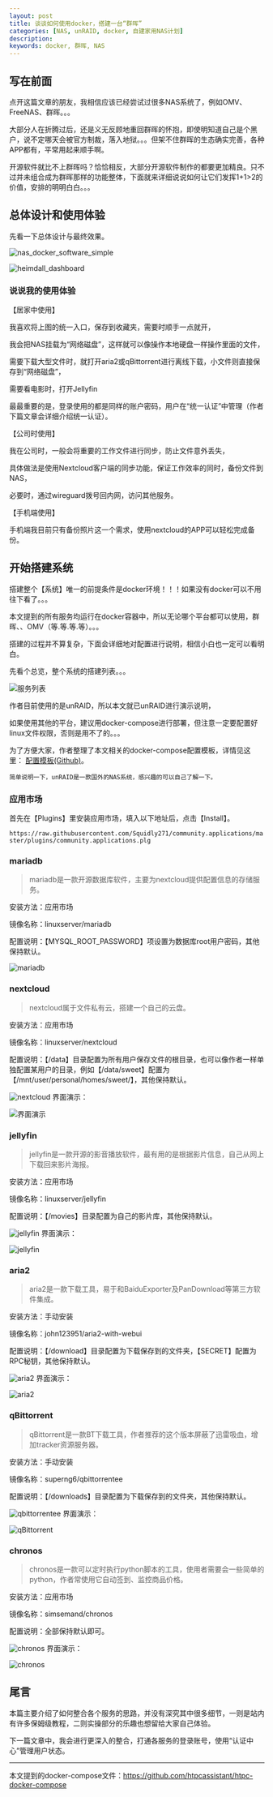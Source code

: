 ```yaml
---
layout: post
title: 谈谈如何使用docker，搭建一台“群晖”
categories: [NAS, unRAID, docker, 自建家用NAS计划]
description:
keywords: docker, 群晖, NAS
---
```


## 写在前面
点开这篇文章的朋友，我相信应该已经尝试过很多NAS系统了，例如OMV、FreeNAS、群晖。。。

大部分人在折腾过后，还是义无反顾地重回群晖的怀抱，即使明知道自己是个黑户，说不定哪天会被官方制裁，落入地狱。。。但架不住群晖的生态确实完善，各种APP都有，平常用起来顺手啊。 

开源软件就比不上群晖吗？恰恰相反，大部分开源软件制作的都要更加精良。只不过并未组合成为群晖那样的功能整体，下面就来详细说说如何让它们发挥1+1>2的价值，安排的明明白白。。。 


## 总体设计和使用体验
先看一下总体设计与最终效果。

![nas_docker_software_simple](/images/blog/2020-02-27-docker-software/nas_docker_software_simple.jpg)

![heimdall_dashboard](/images/blog/2020-02-27-docker-software/heimdall_dashboard.png)


### 说说我的使用体验
【居家中使用】

我喜欢将上图的统一入口，保存到收藏夹，需要时顺手一点就开，

我会把NAS挂载为“网络磁盘”，这样就可以像操作本地硬盘一样操作里面的文件，

需要下载大型文件时，就打开aria2或qBittorrent进行离线下载，小文件则直接保存到“网络磁盘”，

需要看电影时，打开Jellyfin  


最最重要的是，登录使用的都是同样的账户密码，用户在“统一认证”中管理（作者下篇文章会详细介绍统一认证）。


【公司时使用】

我在公司时，一般会将重要的工作文件进行同步，防止文件意外丢失，

具体做法是使用Nextcloud客户端的同步功能，保证工作效率的同时，备份文件到NAS，

必要时，通过wireguard拨号回内网，访问其他服务。


【手机端使用】

手机端我目前只有备份照片这一个需求，使用nextcloud的APP可以轻松完成备份。


## 开始搭建系统
搭建整个【系统】唯一的前提条件是docker环境！！！如果没有docker可以不用往下看了。。。 

本文提到的所有服务均运行在docker容器中，所以无论哪个平台都可以使用，群晖、、OMV（等.等.等.等）。。。

搭建的过程并不算复杂，下面会详细地对配置进行说明，相信小白也一定可以看明白。



先看个总览，整个系统的搭建列表。。。 

![​服务列表](/images/blog/2020-02-27-docker-software/unRAID_docker_list.png)


作者目前使用的是unRAID，所以本文就已unRAID进行演示说明，

如果使用其他的平台，建议用docker-compose进行部署，但注意一定要配置好linux文件权限，否则是用不了的。。。

为了方便大家，作者整理了本文相关的docker-compose配置模板，详情见这里： [配置模板(Github)](https://github.com/htpcassistant/htpc-docker-compose)。

`简单说明一下，unRAID是一款国外的NAS系统，感兴趣的可以自己了解一下。`



### 应用市场
首先在【Plugins】里安装应用市场，填入以下地址后，点击【Install】。

`https://raw.githubusercontent.com/Squidly271/community.applications/master/plugins/community.applications.plg`

### mariadb
> mariadb是一款开源数据库软件，主要为nextcloud提供配置信息的存储服务。

安装方法：应用市场

镜像名称：linuxserver/mariadb

配置说明：【MYSQL_ROOT_PASSWORD】项设置为数据库root用户密码，其他保持默认。

![mariadb](/images/blog/2020-02-27-docker-software/mariadb.png)

### nextcloud
> nextcloud属于文件私有云，搭建一个自己的云盘。

安装方法：应用市场

镜像名称：linuxserver/nextcloud

配置说明：【/data】目录配置为所有用户保存文件的根目录，也可以像作者一样单独配置某用户的目录，例如【/data/sweet】配置为【/mnt/user/personal/homes/sweet/】，其他保持默认。

![nextcloud](/images/blog/2020-02-27-docker-software/nextcloud.png)
界面演示：

![界面演示](/images/blog/2020-02-27-docker-software/nextcloud_preview.png)

### jellyfin
> jellyfin是一款开源的影音播放软件，最有用的是根据影片信息，自己从网上下载回来影片海报。

安装方法：应用市场

镜像名称：linuxserver/jellyfin

配置说明：【/movies】目录配置为自己的影片库，其他保持默认。

![jellyfin](/images/blog/2020-02-27-docker-software/jellyfin.png)
界面演示：

![jellyfin](/images/blog/2020-02-27-docker-software/jellyfin_preview.png)

### aria2
> aria2是一款下载工具，易于和BaiduExporter及PanDownload等第三方软件集成。

安装方法：手动安装

镜像名称：john123951/aria2-with-webui

配置说明：【/download】目录配置为下载保存到的文件夹，【SECRET】配置为RPC秘钥，其他保持默认。

![aria2](/images/blog/2020-02-27-docker-software/aria2.png)
界面演示：

![aria2](/images/blog/2020-02-27-docker-software/aria2_preview.png)

### qBittorrent
> qBittorrent是一款BT下载工具，作者推荐的这个版本屏蔽了迅雷吸血，增加tracker资源服务器。

安装方法：手动安装

镜像名称：superng6/qbittorrentee

配置说明：【/downloads】目录配置为下载保存到的文件夹，其他保持默认。

![qbittorrentee](/images/blog/2020-02-27-docker-software/qBittorrent.png)
界面演示：

![qBittorrent](/images/blog/2020-02-27-docker-software/qBittorrent_preview.png)

### chronos
> chronos是一款可以定时执行python脚本的工具，使用者需要会一些简单的python，作者常使用它自动签到、监控商品价格。

安装方法：应用市场

镜像名称：simsemand/chronos

配置说明：全部保持默认即可。

![chronos](/images/blog/2020-02-27-docker-software/chronos.png)
界面演示：

![chronos](/images/blog/2020-02-27-docker-software/chronos_preview.png)


## 尾言
本篇主要介绍了如何整合各个服务的思路，并没有深究其中很多细节，一则是站内有许多保姆级教程，二则实操部分的乐趣也想留给大家自己体验。

下一篇文章中，我会进行更深入的整合，打通各服务的登录账号，使用“认证中心”管理用户状态。

---
本文提到的docker-compose文件：https://github.com/htpcassistant/htpc-docker-compose






